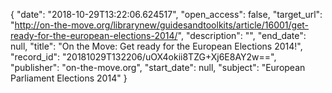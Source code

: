 {
  "date": "2018-10-29T13:22:06.624517", 
  "open_access": false, 
  "target_url": "http://on-the-move.org/librarynew/guidesandtoolkits/article/16001/get-ready-for-the-european-elections-2014/", 
  "description": "", 
  "end_date": null, 
  "title": "On the Move: Get ready for the European Elections 2014!", 
  "record_id": "20181029T132206/uOX4okii8TZG+Xj6E8AY2w==", 
  "publisher": "on-the-move.org", 
  "start_date": null, 
  "subject": "European Parliament Elections 2014"
}

